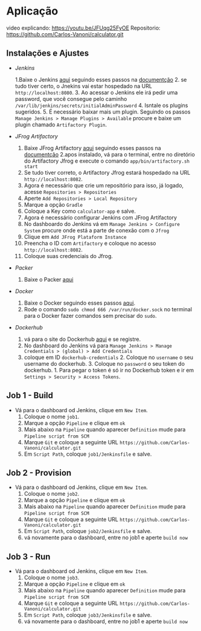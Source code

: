# Aplicação

video explicando: https://youtu.be/JFUqg25FyOE
Repositorio: https://github.com/Carlos-Vanoni/calculator.git

## Instalações e Ajustes

- *Jenkins*

    1.Baixe o Jenkins [aqui](https://www.jenkins.io/download/)
 seguindo esses passos na [documentção](https://www.jenkins.io/doc/book/installing/)
    2. se tudo tiver certo, o Jnekins vai estar hospedado na URL `http://localhost:8080`.
    3. Ao acessar o Jenkins ele irá pedir uma password, que você consegue pelo caminho `/var/lib/jenkins/secrets/initialAdminPassword`
    4. Isntale os plugins sugeridos.
    5. É necessário baixar mais um plugin. Seguindo os passos `Manage Jenkins > Manage Plugins > Available` procure e baixe um plugin chamado `Artifactory Plugin`.

- *JFrog Artifactory*
    1. Baixe JFrog Artifactory [aqui](https://jfrog.com/download-jfrog-platform/) seguindo esses passos na [documentção](https://www.jfrog.com/confluence/display/JFROG/Installing+Artifactory)
    2.apos instalado, vá para o terminal, entre no diretório do Artifactory Jfrog e execute o comando `app/bin/artifactory.sh start`
    3. Se tudo tiver correto, o Artifactory Jfrog estará hospedado na URL `http://localhost:8082`.
    4. Agora é necessário que crie um repositório para isso, já logado, acesse `Repositories > Repositories`
    5. Aperte `Add Repositories > Local Repository`
    6. Marque a opção `Gradle`
    7. Coloque a Key como `calculator-app` e salve.
    8. Agora é necessário configurar Jenkins com JFrog Artifactory
    9. No dashboardo do Jenkins vá em  `Manage Jenkins > Configure System` procure onde está a parte de conexão com o `Jfrog`
    10. Clique em `Add JFrog Plataform Instance`
    11. Preencha o ID com `Artifactory` e coloque no acesso `http://localhost:8082`.
    12. Coloque suas credenciais do Jfrog.

- *Packer*
    1. Baixe o Packer [aqui](https://learn.hashicorp.com/tutorials/packer/get-started-install-cli)

- *Docker*
    1. Baixe o Docker seguindo esses passos [aqui](https://docs.docker.com/engine/install/).
    2. Rode o comando `sudo chmod 666 /var/run/docker.sock` no terminal para o Docker fazer comandos sem precisar do `sudo`.

- *Dockerhub*
    1. vá para o site do Dockerhub [aqui](https://hub.docker.com/signup) e se registre.
     2. No dashboard do Jenkins vá para `Manage Jenkins > Manage Credentials > (global) > Add Credentials`
     1. coloque em ID `dockerhub-credentials`
        2. Coloque no `username` o seu username do dockerhub.
        3. Coloque no `password` o seu token do dockerhub.
            1. Para pegar o token é só ir no Dockerhub token e ir em `Settings > Security > Access Tokens`.


## Job 1 - Build

- Vá para o dashboard od Jenkins, clique em `New Item`.
    1. Coloque o nome `job1`.
    2. Marque a opção `Pipeline` e clique em `ok`
    3. Mais abaixo na `Pipeline` quando aparecer `Definition` mude para `Pipeline script from SCM`
    4. Marque `Git` e coloque a seguinte URL `https://github.com/Carlos-Vanoni/calculator.git`
    5. Em `Script Path`, coloque `job1/Jenkinsfile` e salve.


## Job 2 - Provision

- Vá para o dashboard od Jenkins, clique em `New Item`.
    1. Coloque o nome `job2`.
    2. Marque a opção `Pipeline` e clique em `ok`
    3. Mais abaixo na `Pipeline` quando aparecer `Definition` mude para `Pipeline script from SCM`
    4. Marque `Git` e coloque a seguinte URL `https://github.com/Carlos-Vanoni/calculator.git`
    5. Em `Script Path`, coloque `job2/Jenkinsfile` e salve.
    6. vá novamente para o dashboard, entre no job1 e aperte `build now`


## Job 3 - Run

- Vá para o dashboard od Jenkins, clique em `New Item`.
    1. Coloque o nome `job3`.
    2. Marque a opção `Pipeline` e clique em `ok`
    3. Mais abaixo na `Pipeline` quando aparecer `Definition` mude para `Pipeline script from SCM`
    4. Marque `Git` e coloque a seguinte URL `https://github.com/Carlos-Vanoni/calculator.git`
    5. Em `Script Path`, coloque `job3/Jenkinsfile` e salve.
    6. vá novamente para o dashboard, entre no job1 e aperte `build now`
